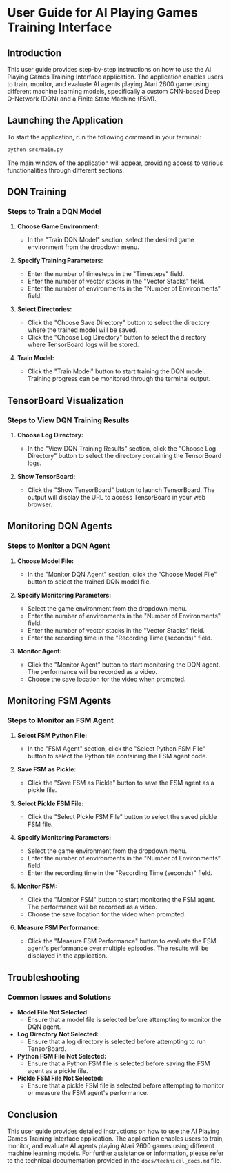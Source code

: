 # User Guide for AI Playing Games Training Interface

## Introduction

This user guide provides step-by-step instructions on how to use the AI Playing Games Training Interface application. The application enables users to train, monitor, and evaluate AI agents playing Atari 2600 game using different machine learning models, specifically a custom CNN-based Deep Q-Network (DQN) and a Finite State Machine (FSM).

## Launching the Application

To start the application, run the following command in your terminal:

```bash
python src/main.py
```

The main window of the application will appear, providing access to various functionalities through different sections.

## DQN Training

### Steps to Train a DQN Model

1. **Choose Game Environment:**
   - In the "Train DQN Model" section, select the desired game environment from the dropdown menu.

2. **Specify Training Parameters:**
   - Enter the number of timesteps in the "Timesteps" field.
   - Enter the number of vector stacks in the "Vector Stacks" field.
   - Enter the number of environments in the "Number of Environments" field.

3. **Select Directories:**
   - Click the "Choose Save Directory" button to select the directory where the trained model will be saved.
   - Click the "Choose Log Directory" button to select the directory where TensorBoard logs will be stored.

4. **Train Model:**
   - Click the "Train Model" button to start training the DQN model. Training progress can be monitored through the terminal output.

## TensorBoard Visualization

### Steps to View DQN Training Results

1. **Choose Log Directory:**
   - In the "View DQN Training Results" section, click the "Choose Log Directory" button to select the directory containing the TensorBoard logs.

2. **Show TensorBoard:**
   - Click the "Show TensorBoard" button to launch TensorBoard. The output will display the URL to access TensorBoard in your web browser.

## Monitoring DQN Agents

### Steps to Monitor a DQN Agent

1. **Choose Model File:**
   - In the "Monitor DQN Agent" section, click the "Choose Model File" button to select the trained DQN model file.

2. **Specify Monitoring Parameters:**
   - Select the game environment from the dropdown menu.
   - Enter the number of environments in the "Number of Environments" field.
   - Enter the number of vector stacks in the "Vector Stacks" field.
   - Enter the recording time in the "Recording Time (seconds)" field.

3. **Monitor Agent:**
   - Click the "Monitor Agent" button to start monitoring the DQN agent. The performance will be recorded as a video.
   - Choose the save location for the video when prompted.

## Monitoring FSM Agents

### Steps to Monitor an FSM Agent

1. **Select FSM Python File:**
   - In the "FSM Agent" section, click the "Select Python FSM File" button to select the Python file containing the FSM agent code.

2. **Save FSM as Pickle:**
   - Click the "Save FSM as Pickle" button to save the FSM agent as a pickle file.

3. **Select Pickle FSM File:**
   - Click the "Select Pickle FSM File" button to select the saved pickle FSM file.

4. **Specify Monitoring Parameters:**
   - Select the game environment from the dropdown menu.
   - Enter the number of environments in the "Number of Environments" field.
   - Enter the recording time in the "Recording Time (seconds)" field.

5. **Monitor FSM:**
   - Click the "Monitor FSM" button to start monitoring the FSM agent. The performance will be recorded as a video.
   - Choose the save location for the video when prompted.

6. **Measure FSM Performance:**
   - Click the "Measure FSM Performance" button to evaluate the FSM agent's performance over multiple episodes. The results will be displayed in the application.

## Troubleshooting

### Common Issues and Solutions

- **Model File Not Selected:**
  - Ensure that a model file is selected before attempting to monitor the DQN agent.
- **Log Directory Not Selected:**
  - Ensure that a log directory is selected before attempting to run TensorBoard.
- **Python FSM File Not Selected:**
  - Ensure that a Python FSM file is selected before saving the FSM agent as a pickle file.
- **Pickle FSM File Not Selected:**
  - Ensure that a pickle FSM file is selected before attempting to monitor or measure the FSM agent's performance.

## Conclusion

This user guide provides detailed instructions on how to use the AI Playing Games Training Interface application. The application enables users to train, monitor, and evaluate AI agents playing Atari 2600 games using different machine learning models. For further assistance or information, please refer to the technical documentation provided in the `docs/technical_docs.md` file.
